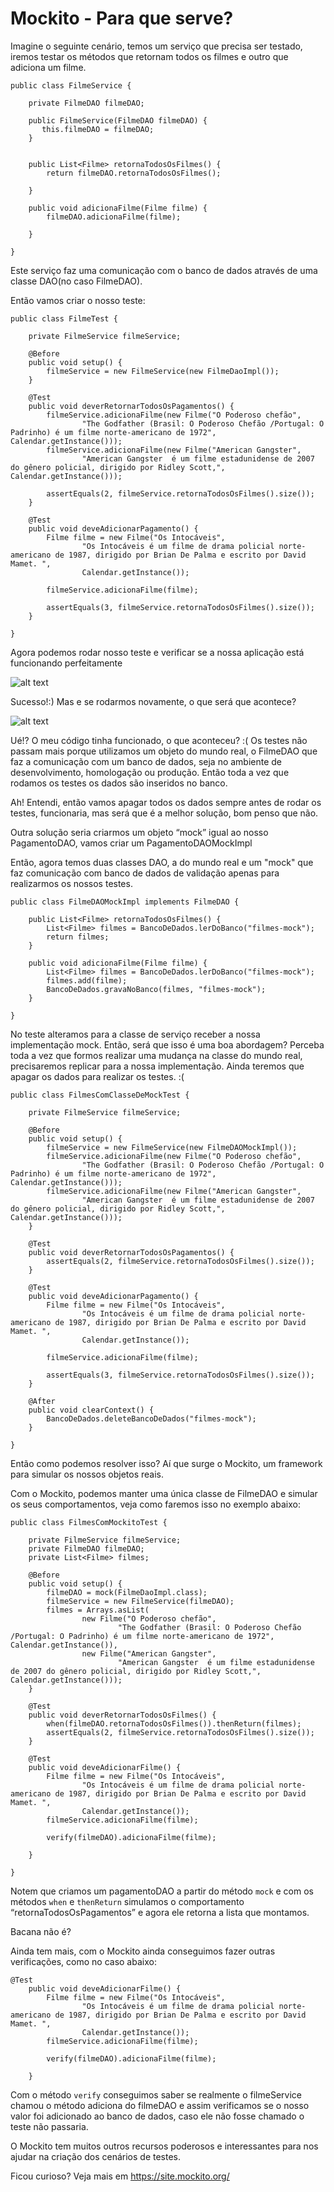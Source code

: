# Mockito - Para que serve? 

Imagine o seguinte cenário, temos um serviço que precisa ser testado, iremos testar os métodos que retornam todos os filmes e outro que adiciona um filme.

```
public class FilmeService {
	
	private FilmeDAO filmeDAO;
	
	public FilmeService(FilmeDAO filmeDAO) {
	   this.filmeDAO = filmeDAO;
	}
	
	
	public List<Filme> retornaTodosOsFilmes() {
		return filmeDAO.retornaTodosOsFilmes();
		
	}
	
	public void adicionaFilme(Filme filme) {
		filmeDAO.adicionaFilme(filme);
		
	}
	
}
```

Este serviço faz uma comunicação com o banco de dados através de uma classe DAO(no caso FilmeDAO).

Então vamos criar o nosso teste:

```
public class FilmeTest {
	
	private FilmeService filmeService;

	@Before
	public void setup() {
		filmeService = new FilmeService(new FilmeDaoImpl());
	}

	@Test
	public void deverRetornarTodosOsPagamentos() {
		filmeService.adicionaFilme(new Filme("O Poderoso chefão",
				"The Godfather (Brasil: O Poderoso Chefão /Portugal: O Padrinho) é um filme norte-americano de 1972", Calendar.getInstance()));
		filmeService.adicionaFilme(new Filme("American Gangster",
				"American Gangster  é um filme estadunidense de 2007 do gênero policial, dirigido por Ridley Scott,", Calendar.getInstance()));

		assertEquals(2, filmeService.retornaTodosOsFilmes().size());
	}
	
	@Test
	public void deveAdicionarPagamento() {
		Filme filme = new Filme("Os Intocáveis",
				"Os Intocáveis é um filme de drama policial norte-americano de 1987, dirigido por Brian De Palma e escrito por David Mamet. ",
				Calendar.getInstance());

		filmeService.adicionaFilme(filme);
		
		assertEquals(3, filmeService.retornaTodosOsFilmes().size());
	}
	
}
```

Agora podemos rodar nosso teste e verificar se a nossa aplicação está funcionando perfeitamente

![alt text](https://github.com/adesozasilva/mockito/blob/master/testes_ok.png)


Sucesso!:) Mas e se rodarmos novamente, o que será que acontece?

![alt text](https://github.com/adesozasilva/mockito/blob/master/testes_com_falha.png) 

Ué!? O meu código tinha funcionado, o que aconteceu? :( Os testes não passam mais porque utilizamos um objeto do mundo real, o FilmeDAO que faz a comunicação com um banco de dados, seja no ambiente de desenvolvimento, homologação ou produção. Então toda a vez que rodamos os testes os dados são inseridos no banco.

Ah! Entendi, então vamos apagar todos os dados sempre antes de rodar os testes, funcionaria, mas será que é a melhor solução, bom penso que não.


Outra solução seria criarmos um objeto “mock” igual ao nosso PagamentoDAO, vamos criar um PagamentoDAOMockImpl

Então, agora temos duas classes DAO, a do mundo real e um "mock" que faz comunicação com banco de dados de validação apenas para realizarmos os nossos testes.

```
public class FilmeDAOMockImpl implements FilmeDAO {

	public List<Filme> retornaTodosOsFilmes() {
		List<Filme> filmes = BancoDeDados.lerDoBanco("filmes-mock");
		return filmes;
	}

	public void adicionaFilme(Filme filme) {
		List<Filme> filmes = BancoDeDados.lerDoBanco("filmes-mock");
		filmes.add(filme);
		BancoDeDados.gravaNoBanco(filmes, "filmes-mock");		
	}

}
```

No teste alteramos para a classe de serviço receber a nossa implementação mock. Então, será que isso é uma boa abordagem? Perceba toda a vez que formos realizar uma mudança na classe do mundo real, precisaremos replicar para a nossa implementação. Ainda teremos que apagar os dados para realizar os testes. :(

```
public class FilmesComClasseDeMockTest {
	
	private FilmeService filmeService;

	@Before
	public void setup() {
		filmeService = new FilmeService(new FilmeDAOMockImpl());
		filmeService.adicionaFilme(new Filme("O Poderoso chefão",
				"The Godfather (Brasil: O Poderoso Chefão /Portugal: O Padrinho) é um filme norte-americano de 1972", Calendar.getInstance()));
		filmeService.adicionaFilme(new Filme("American Gangster",
				"American Gangster  é um filme estadunidense de 2007 do gênero policial, dirigido por Ridley Scott,", Calendar.getInstance()));
	}

	@Test
	public void deverRetornarTodosOsPagamentos() {
		assertEquals(2, filmeService.retornaTodosOsFilmes().size());
	}
	
	@Test
	public void deveAdicionarPagamento() {
		Filme filme = new Filme("Os Intocáveis",
				"Os Intocáveis é um filme de drama policial norte-americano de 1987, dirigido por Brian De Palma e escrito por David Mamet. ",
				Calendar.getInstance());

		filmeService.adicionaFilme(filme);

		assertEquals(3, filmeService.retornaTodosOsFilmes().size());
	}

	@After
	public void clearContext() {
		BancoDeDados.deleteBancoDeDados("filmes-mock");
	}

}
```

Então como podemos resolver isso? Aí que surge o Mockito, um framework para simular os nossos objetos reais.

Com o Mockito, podemos manter uma única classe de FilmeDAO e simular os seus comportamentos, veja como faremos isso no exemplo abaixo:

```
public class FilmesComMockitoTest {
	
	private FilmeService filmeService;
	private FilmeDAO filmeDAO;
	private List<Filme> filmes;

	@Before
	public void setup() {
		filmeDAO = mock(FilmeDaoImpl.class);
		filmeService = new FilmeService(filmeDAO);
		filmes = Arrays.asList(
				new Filme("O Poderoso chefão",
						"The Godfather (Brasil: O Poderoso Chefão /Portugal: O Padrinho) é um filme norte-americano de 1972", Calendar.getInstance()),
				new Filme("American Gangster",
						"American Gangster  é um filme estadunidense de 2007 do gênero policial, dirigido por Ridley Scott,", Calendar.getInstance()));
	}

	@Test
	public void deverRetornarTodosOsFilmes() {
		when(filmeDAO.retornaTodosOsFilmes()).thenReturn(filmes);
		assertEquals(2, filmeService.retornaTodosOsFilmes().size());
	}
	
	@Test
	public void deveAdicionarFilme() {
		Filme filme = new Filme("Os Intocáveis",
				"Os Intocáveis é um filme de drama policial norte-americano de 1987, dirigido por Brian De Palma e escrito por David Mamet. ",
				Calendar.getInstance());
		filmeService.adicionaFilme(filme);
		
		verify(filmeDAO).adicionaFilme(filme);
		
	}

}
```

Notem que criamos um pagamentoDAO a partir do método `mock` e com os métodos `when` e `thenReturn` simulamos o comportamento “retornaTodosOsPagamentos” e agora ele retorna a lista que montamos.

Bacana não é?

Ainda tem mais, com o Mockito ainda conseguimos fazer outras verificações, como no caso abaixo:

```
@Test
	public void deveAdicionarFilme() {
		Filme filme = new Filme("Os Intocáveis",
				"Os Intocáveis é um filme de drama policial norte-americano de 1987, dirigido por Brian De Palma e escrito por David Mamet. ",
				Calendar.getInstance());
		filmeService.adicionaFilme(filme);
		
		verify(filmeDAO).adicionaFilme(filme);
		
	}
```

Com o método `verify` conseguimos saber se realmente o filmeService chamou o método adiciona do filmeDAO e assim verificamos se o nosso valor foi adicionado ao banco de dados, caso ele não fosse chamado o teste não passaria.

O Mockito tem muitos outros recursos poderosos e interessantes para nos ajudar na criação dos cenários de testes.

Ficou curioso? Veja mais em https://site.mockito.org/
